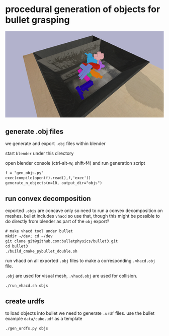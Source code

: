 # procedural generation of objects for bullet grasping

![objects](objects.png)

## generate .obj files

we generate and export `.obj` files within blender

start `blender` under this directory

open blender console (ctrl-alt-w, shift-f4) and run generation script

```
f = "gen_objs.py"
exec(compile(open(f).read(),f,'exec'))
generate_n_objects(n=10, output_dir="objs")
```

##  run convex decomposition

exported `.objs` are concave only so need to run a convex decomposition on
meshes. bullet includes `vhacd` so use that, though this might be possible
to do directly from blender as part of the `obj` export?

```
# make vhacd tool under bullet
mkdir ~/dev; cd ~/dev
git clone git@github.com:bulletphysics/bullet3.git
cd bullet3
./build_cmake_pybullet_double.sh
```

run vhacd on all exported `.obj` files to make a corresponding `.vhacd.obj` file.

`.obj` are used for visual mesh, `.vhacd.obj` are used for collision.

```
./run_vhacd.sh objs
```

## create urdfs

to load objects into bullet we need to generate `.urdf` files.
use the bullet example `data/cube.udf` as a template

```
./gen_urdfs.py objs
```

